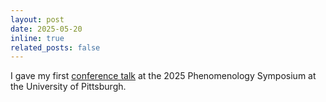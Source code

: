 ```yaml
---
layout: post
date: 2025-05-20
inline: true
related_posts: false
---
```


I gave my first [conference talk](https://indico.global/event/812/contributions/126610/attachments/58826/113448/Chris%20Choi%20-%20Pheno%202025%20Presentation%20on%20Massive%20Gravity%20Polarization%20-%20Final.pdf) at the 2025 Phenomenology Symposium at the University of Pittsburgh. 
